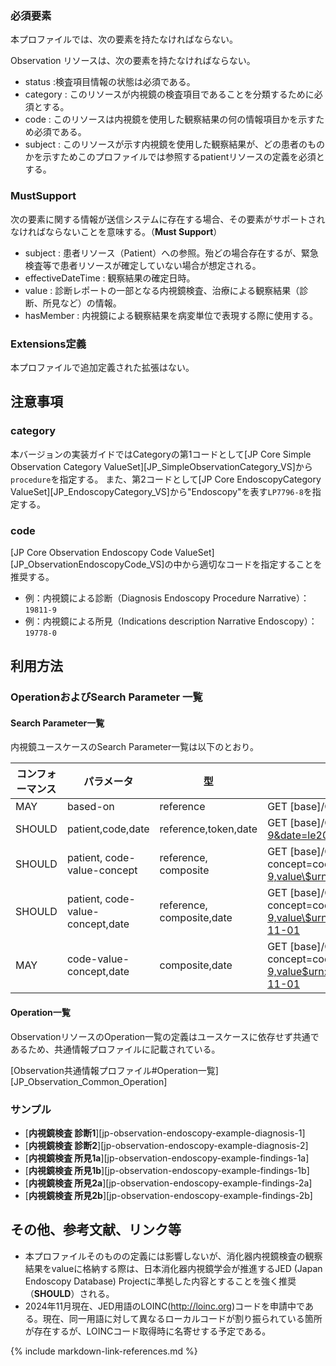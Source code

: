 ### 必須要素
本プロファイルでは、次の要素を持たなければならない。

Observation リソースは、次の要素を持たなければならない。
 - status :検査項目情報の状態は必須である。
 - category : このリソースが内視鏡の検査項目であることを分類するために必須とする。
 - code : このリソースは内視鏡を使用した観察結果の何の情報項目かを示すため必須である。
 - subject : このリソースが示す内視鏡を使用した観察結果が、どの患者のものかを示すためこのプロファイルでは参照するpatientリソースの定義を必須とする。

### MustSupport

次の要素に関する情報が送信システムに存在する場合、その要素がサポートされなければならないことを意味する。（**Must Support**）

- subject : 患者リソース（Patient）への参照。殆どの場合存在するが、緊急検査等で患者リソースが確定していない場合が想定される。
- effectiveDateTime : 観察結果の確定日時。
- value : 診断レポートの一部となる内視鏡検査、治療による観察結果（診断、所見など）の情報。
- hasMember : 内視鏡による観察結果を病変単位で表現する際に使用する。

### Extensions定義

 本プロファイルで追加定義された拡張はない。

## 注意事項

### category

本バージョンの実装ガイドではCategoryの第1コードとして[JP Core Simple Observation Category ValueSet][JP_SimpleObservationCategory_VS]から`procedure`を指定する。
また、第2コードとして[JP Core EndoscopyCategory ValueSet][JP_EndoscopyCategory_VS]から"Endoscopy"を表す`LP7796-8`を指定する。

### code

[JP Core Observation Endoscopy Code ValueSet][JP_ObservationEndoscopyCode_VS]の中から適切なコードを指定することを推奨する。
 - 例：内視鏡による診断（Diagnosis Endoscopy Procedure Narrative）：`19811-9`
 - 例：内視鏡による所見（Indications description Narrative Endoscopy）：`19778-0`

## 利用方法

### OperationおよびSearch Parameter 一覧

#### Search Parameter一覧
内視鏡ユースケースのSearch Parameter一覧は以下のとおり。

| コンフォーマンス | パラメータ | 型 | 例 |
| --- | --- | --- | --- |
| MAY | based-on | reference  | GET [base]/Observation?based-on=ServiceRequest/12345 |
| SHOULD | patient,code,date | reference,token,date  | GET [base]/Observation?patient=123&code=http://loinc.org\|19811-9&date=le2024-11-01 |
| SHOULD | patient, code-value-concept | reference, composite  | GET [base]/Observation?patient=123&code-value-concept=code\$http://loinc.org\|19811-9,value\$urn:oid:1.2.392.200270.4.1000.1\|Z2L30301 |
| SHOULD | patient, code-value-concept,date | reference, composite,date  | GET [base]/Observation?patient=123&code-value-concept=code$http://loinc.org\|19811-9,value\$urn:oid:1.2.392.200270.4.1000.1\|Z2L30301&date=le2024-11-01 |
| MAY | code-value-concept,date | composite,date  | GET [base]/Observation?code-value-concept=code\$http://loinc.org\|19811-9,value$urn:oid:1.2.392.200270.4.1000.1\|Z2L30301&date=le2024-11-01 |

#### Operation一覧

ObservationリソースのOperation一覧の定義はユースケースに依存せず共通であるため、共通情報プロファイルに記載されている。

[Observation共通情報プロファイル#Operation一覧][JP_Observation_Common_Operation]

### サンプル

* [**内視鏡検査 診断1**][jp-observation-endoscopy-example-diagnosis-1]
* [**内視鏡検査 診断2**][jp-observation-endoscopy-example-diagnosis-2]
* [**内視鏡検査 所見1a**][jp-observation-endoscopy-example-findings-1a]
* [**内視鏡検査 所見1b**][jp-observation-endoscopy-example-findings-1b]
* [**内視鏡検査 所見2a**][jp-observation-endoscopy-example-findings-2a]
* [**内視鏡検査 所見2b**][jp-observation-endoscopy-example-findings-2b]

## その他、参考文献、リンク等

* 本プロファイルそのものの定義には影響しないが、消化器内視鏡検査の観察結果をvalueに格納する際は、日本消化器内視鏡学会が推進するJED (Japan Endoscopy Database) Projectに準拠した内容とすることを強く推奨（**SHOULD**）される。
* 2024年11月現在、JED用語のLOINC(http://loinc.org)コードを申請中である。現在、同一用語に対して異なるローカルコードが割り振られている箇所が存在するが、LOINCコード取得時に名寄せする予定である。

{% include markdown-link-references.md %}
